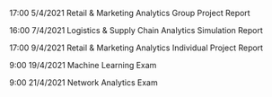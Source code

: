 17:00 5/4/2021 Retail & Marketing Analytics Group Project Report

16:00 7/4/2021 Logistics & Supply Chain Analytics Simulation Report

17:00 9/4/2021 Retail & Marketing Analytics Individual Project Report

9:00 19/4/2021 Machine Learning Exam

9:00 21/4/2021 Network Analytics Exam 
